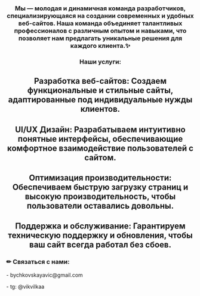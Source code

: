 <h3 align="center">Мы — молодая и динамичная команда разработчиков, специализирующаяся на создании современных и удобных веб-сайтов. Наша команда объединяет талантливых профессионалов с различным опытом и навыками, что позволяет нам предлагать уникальные решения для каждого клиента.✨</h3>
<h3 align="center">Наши услуги:</h3>
<h2 align="center">Разработка веб-сайтов: Создаем функциональные и стильные сайты, адаптированные под индивидуальные нужды клиентов.</h2>
<h2 align="center">UI/UX Дизайн: Разрабатываем интуитивно понятные интерфейсы, обеспечивающие комфортное взаимодействие пользователей с сайтом.</h2>
<h2 align="center">Оптимизация производительности: Обеспечиваем быструю загрузку страниц и высокую производительность, чтобы пользователи оставались довольны.</h2>
<h2 align="center">Поддержка и обслуживание: Гарантируем техническую поддержку и обновления, чтобы ваш сайт всегда работал без сбоев.</h2>
<h3 align="left">✏ Связаться с нами:</h3>
<p align="left">
- bychkovskayavic@gmail.com 
</p>
<p align="left">
- tg: @vikvilkaa 
</p>




